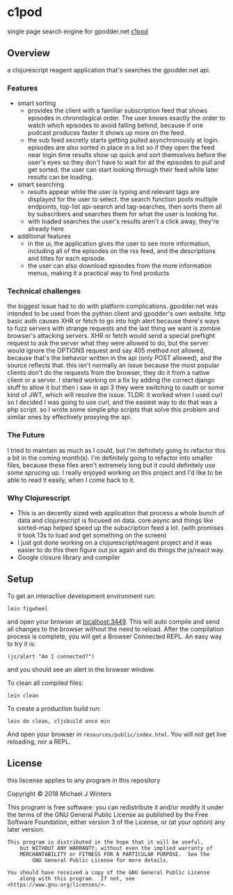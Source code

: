 # c1pod

single page search engine for gpodder.net [c1pod](http://www.c1pod.tk)

## Overview

a clojurescript reagent application that's searches the gpodder.net api.

### Features
- smart sorting
  + provides the client with a familiar subscription feed that shows episodes in
    chronological order. The user knows exactly the order to watch which episodes
    to avoid falling behind, because if one podcast produces faster it shows
    up more on the feed.
  + the sub feed secretly starts getting pulled asynchronously at login. episodes are
    also sorted in place in a list so if they open the feed near login time
    results show up quick and sort themselves before the user's eyes so they don't have to
    wait for all the episodes to pull and get sorted. the user can start looking through
    their feed while later results can be loading.
- smart searching
  + results appear while the user is typing and relevant tags are displayed for the
    user to select. the search function pools multiple endpoints, top-list api-search
    and tag-searches, then sorts them all by subscribers and searches them
    for what the user is looking for.
  + with loaded searches the user's results aren't a click away,
    they're already here
- additional features
  + in the ui, the application gives the user to see more information, including all
    of the episodes on the rss feed, and the descriptions and titles for each episode.
  + the user can also download episodes from the more information menus, making it
    a practical way to find products
</salespitch>

### Technical challenges
the biggest issue had to do with platform complications. gpodder.net was intended to be
used from the python client and gpodder's own website. http basic auth causes
XHR or fetch to go into high alert because there's ways to fuzz servers with strange
requests and the last thing we want is zombie browser's attacking servers. XHR or fetch
would send a special preflight request to ask the server what they were allowed to do,
but the server would ignore the OPTIONS request and say 405 method not allowed, because
that's the behavior written in the api (only POST allowed), and the source reflects that.
this isn't normally an issue because the most popular clients don't do the requests from
the browser, they do it from a native client or a server. I started working on a fix
by adding the correct django stuff to allow it but then i saw in api 3 they were switching
to oauth or some kind of JWT, which will resolve the issue.
TLDR: it worked when I used curl so I decided I was going to use curl, and the easiest
way to do that was a php script. so I wrote some simple php scripts that solve this
problem and similar ones by effectively proxying the api.

### The Future
I tried to maintain as much as I could, but I'm definitely going to refactor this a bit
in the coming month(s). I'm definitely going to refactor into smaller files, because
these files aren't extremely long but it could definitely use some sprucing up. I really
enjoyed working on this project and I'd like to be able to read it easily, when I come
back to it.

### Why Clojurescript
- This is an decently sized web application that process a whole bunch of data
  and clojurescript is focused on data. core.async and things like sorted-map
  helped speed up the subscription feed a lot. (with promises it took 13s to load and
  get something on the screen)
- I just got done working on a clojurescript/reagent project and it was easier to do this
  then figure out jsx again and do things the js/react way.
- Google closure library and compiler

## Setup

To get an interactive development environment run:

    lein figwheel

and open your browser at [localhost:3449](http://localhost:3449/).
This will auto compile and send all changes to the browser without the
need to reload. After the compilation process is complete, you will
get a Browser Connected REPL. An easy way to try it is:

    (js/alert "Am I connected?")

and you should see an alert in the browser window.

To clean all compiled files:

    lein clean

To create a production build run:

    lein do clean, cljsbuild once min

And open your browser in `resources/public/index.html`. You will not
get live reloading, nor a REPL. 

## License
this liscense applies to any program in this repository

Copyright © 2018 Michael J Winters

 This program is free software: you can redistribute it and/or modify
     it under the terms of the GNU General Public License as published by
         the Free Software Foundation, either version 3 of the License, or
	     (at your option) any later version.

    This program is distributed in the hope that it will be useful,
        but WITHOUT ANY WARRANTY; without even the implied warranty of
	    MERCHANTABILITY or FITNESS FOR A PARTICULAR PURPOSE.  See the
	        GNU General Public License for more details.

    You should have received a copy of the GNU General Public License
        along with this program.  If not, see <https://www.gnu.org/licenses/>.
